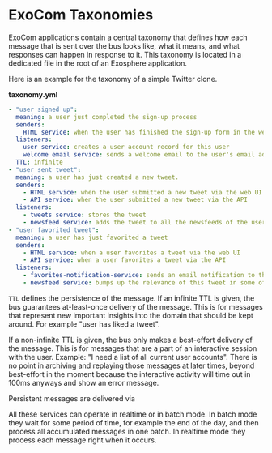 # ExoCom Taxonomies

ExoCom applications contain a central taxonomy
that defines how each message that is sent over the bus looks like,
what it means,
and what responses can happen in response to it.
This taxonomy is located in a dedicated file in the root of an Exosphere application.

Here is an example for the taxonomy of a simple Twitter clone.


__taxonomy.yml__
```yml
- "user signed up":
  meaning: a user just completed the sign-up process
  senders:
    HTML service: when the user has finished the sign-up form in the web UI
  listeners:
    user service: creates a user account record for this user
    welcome email service: sends a welcome email to the user's email address
  TTL: infinite
- "user sent tweet":
  meaning: a user has just created a new tweet.
  senders:
    - HTML service: when the user submitted a new tweet via the web UI
    - API service: when the user submitted a new tweet via the API
  listeners:
    - tweets service: stores the tweet
    - newsfeed service: adds the tweet to all the newsfeeds of the user's followers
- "user favorited tweet":
  meaning: a user has just favorited a tweet
  senders:
    - HTML service: when a user favorites a tweet via the web UI
    - API service: when a user favorites a tweet via the API
  listeners:
    - favorites-notification-service: sends an email notification to the creator of the tweet
    - newsfeed service: bumps up the relevance of this tweet in some of their newsfeeds
```

`TTL` defines the persistence of the message.
If an infinite TTL is given,
the bus guarantees at-least-once delivery of the message.
This is for messages that represent new important insights into the domain
that should be kept around.
For example "user has liked a tweet".

If a non-infinite TTL is given,
the bus only makes a best-effort delivery of the message.
This is for messages that are a part of an interactive session with the user.
Example: "I need a list of all current user accounts".
There is no point in archiving and replaying those messages at later times,
beyond best-effort in the moment because the interactive activity will time out in 100ms anyways
and show an error message.

Persistent messages are delivered via

All these services can operate in realtime or in batch mode.
In batch mode they wait for some period of time,
for example the end of the day,
and then process all accumulated messages in one batch.
In realtime mode they process each message right when it occurs.
